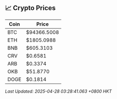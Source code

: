 ## 📈 Crypto Prices

| Coin | Price |
| ---- | ----- |
| BTC | $94366.5008 |
| ETH | $1805.0988 |
| BNB | $605.3103 |
| CRV | $0.6581 |
| ARB | $0.3374 |
| OKB | $51.8770 |
| DOGE | $0.1814 |

_Last Updated: 2025-04-28 03:28:41.063 +0800 HKT_